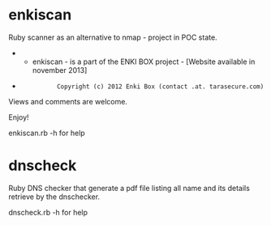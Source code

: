 enkiscan
========

Ruby scanner as an alternative to nmap - project in POC state.

* - enkiscan - is a part of the ENKI BOX project - [Website available in november 2013]
*               Copyright (c) 2012 Enki Box (contact .at. tarasecure.com)

Views and comments are welcome.

Enjoy!

enkiscan.rb -h for help


dnscheck
========

Ruby DNS checker that generate a pdf file listing all name and its details retrieve by the dnschecker.

dnscheck.rb -h for help

